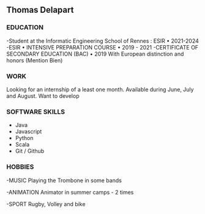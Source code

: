 ## Thomas Delapart

### EDUCATION

-Student at the Informatic Engineering School of Rennes : ESIR • 2021-2024
-ESIR • INTENSIVE PREPARATION COURSE • 2019 - 2021
-CERTIFICATE OF SECONDARY EDUCATION (BAC) • 2019
With European distinction and honors (Mention Bien)

### WORK

Looking for an internship of a least one month.
Available during June, July and August.
Want to develop

### SOFTWARE SKILLS
- Java
- Javascript
- Python
- Scala
- Git / Github

### HOBBIES
-MUSIC
Playing the Trombone in some bands

-ANIMATION
Animator in summer camps - 2 times

-SPORT
Rugby, Volley and bike 
